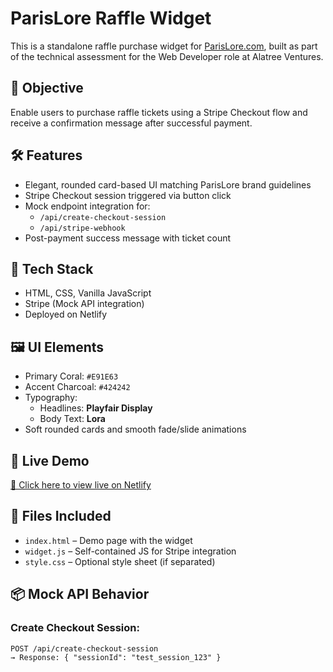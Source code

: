 
# ParisLore Raffle Widget

This is a standalone raffle purchase widget for [ParisLore.com](https://parislore.com), built as part of the technical assessment for the Web Developer role at Alatree Ventures.

## 🎯 Objective

Enable users to purchase raffle tickets using a Stripe Checkout flow and receive a confirmation message after successful payment.

## 🛠️ Features

- Elegant, rounded card-based UI matching ParisLore brand guidelines
- Stripe Checkout session triggered via button click
- Mock endpoint integration for:
  - `/api/create-checkout-session`
  - `/api/stripe-webhook`
- Post-payment success message with ticket count

## 🧪 Tech Stack

- HTML, CSS, Vanilla JavaScript
- Stripe (Mock API integration)
- Deployed on Netlify

## 🖼️ UI Elements

- Primary Coral: `#E91E63`
- Accent Charcoal: `#424242`
- Typography:
  - Headlines: **Playfair Display**
  - Body Text: **Lora**
- Soft rounded cards and smooth fade/slide animations

## 🚀 Live Demo

[🔗 Click here to view live on Netlify](https://amazing-platypus-186485.netlify.app)

## 📁 Files Included

- `index.html` – Demo page with the widget
- `widget.js` – Self-contained JS for Stripe integration
- `style.css` – Optional style sheet (if separated)
  
## 📦 Mock API Behavior

### Create Checkout Session:
```http
POST /api/create-checkout-session
→ Response: { "sessionId": "test_session_123" }

